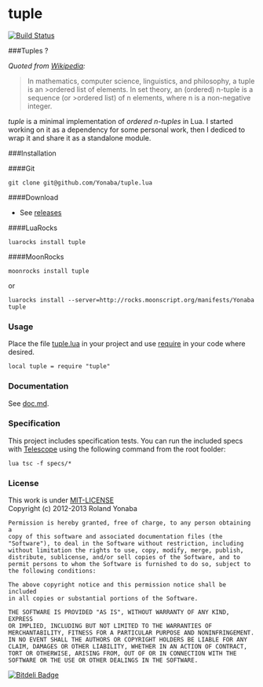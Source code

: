 tuple
=========

[![Build Status](https://travis-ci.org/Yonaba/tuple.lua.png)](https://travis-ci.org/Yonaba/tuple.lua)


###Tuples ?

*Quoted from [Wikipedia](http://en.wikipedia.org/wiki/Tuple):*
>In mathematics, computer science, linguistics, and philosophy, a tuple is an >ordered list of elements. In set theory, an (ordered) n-tuple is a sequence (or >ordered list) of n elements, where n is a non-negative integer.


*tuple* is a minimal implementation of *ordered n-tuples* in Lua. I started working on it as a dependency for some personal work, then I dediced to wrap it and share it as a standalone module.

###Installation

####Git

    git clone git@github.com/Yonaba/tuple.lua

####Download

* See [releases](https://github.com/Yonaba/tuple.lua/releases)

####LuaRocks

    luarocks install tuple
    
####MoonRocks

    moonrocks install tuple

or 

    luarocks install --server=http://rocks.moonscript.org/manifests/Yonaba tuple
    
### Usage

Place the file [tuple.lua](tuple.lua) in your project and use [require](http://pgl.yoyo.org/luai/i/require) in your code where desired.

    local tuple = require "tuple"

### Documentation

See [doc.md](docs/doc.md).

### Specification

This project includes specification tests. You can run the included specs with [Telescope](https://github.com/norman/telescope) using the following 
command from the root foolder:

    lua tsc -f specs/*

### License

This work is under [MIT-LICENSE](http://www.opensource.org/licenses/mit-license.php)<br/>
Copyright (c) 2012-2013 Roland Yonaba

    Permission is hereby granted, free of charge, to any person obtaining a
    copy of this software and associated documentation files (the
    "Software"), to deal in the Software without restriction, including
    without limitation the rights to use, copy, modify, merge, publish,
    distribute, sublicense, and/or sell copies of the Software, and to
    permit persons to whom the Software is furnished to do so, subject to
    the following conditions:

    The above copyright notice and this permission notice shall be included
    in all copies or substantial portions of the Software.

    THE SOFTWARE IS PROVIDED "AS IS", WITHOUT WARRANTY OF ANY KIND, EXPRESS
    OR IMPLIED, INCLUDING BUT NOT LIMITED TO THE WARRANTIES OF
    MERCHANTABILITY, FITNESS FOR A PARTICULAR PURPOSE AND NONINFRINGEMENT.
    IN NO EVENT SHALL THE AUTHORS OR COPYRIGHT HOLDERS BE LIABLE FOR ANY
    CLAIM, DAMAGES OR OTHER LIABILITY, WHETHER IN AN ACTION OF CONTRACT,
    TORT OR OTHERWISE, ARISING FROM, OUT OF OR IN CONNECTION WITH THE
    SOFTWARE OR THE USE OR OTHER DEALINGS IN THE SOFTWARE.

[![Bitdeli Badge](https://d2weczhvl823v0.cloudfront.net/Yonaba/tuple.lua/trend.png)](https://bitdeli.com/free "Bitdeli Badge")

